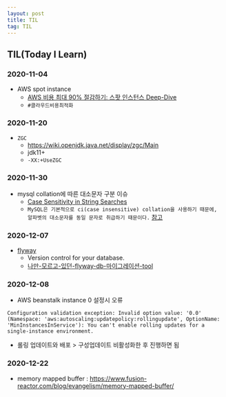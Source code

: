 ```yaml
---
layout: post
title: TIL
tag: TIL
---
```



## TIL(Today I Learn)

### 2020-11-04
* AWS spot instance
  * [AWS 비용 최대 90% 절감하기: 스팟 인스턴스 Deep-Dive](https://www.slideshare.net/awskorea/2017-aws-startup-day-spot-deepdive-81455290)
  * `#클라우드비용최적화`

### 2020-11-20
* `ZGC`
  * https://wiki.openjdk.java.net/display/zgc/Main
  * jdk11+
  * `-XX:+UseZGC`

### 2020-11-30
* mysql collation에 따른 대소문자 구분 이슈
  * [Case Sensitivity in String Searches](https://dev.mysql.com/doc/refman/8.0/en/case-sensitivity.html)
  * `MySQL은 기본적으로 ci(case insensitive) collation을 사용하기 때문에, 알파벳의 대소문자를 동일 문자로 취급하기 때문이다.` [참고](https://m.blog.naver.com/seuis398/220851196727)

### 2020-12-07
* [flyway](https://flywaydb.org/)
  * Version control for your database.
  * [나만-모르고-있던-flyway-db-마이그레이션-tool](https://www.popit.kr/%EB%82%98%EB%A7%8C-%EB%AA%A8%EB%A5%B4%EA%B3%A0-%EC%9E%88%EB%8D%98-flyway-db-%EB%A7%88%EC%9D%B4%EA%B7%B8%EB%A0%88%EC%9D%B4%EC%85%98-tool/)

### 2020-12-08
* AWS beanstalk instance 0 설정시 오류
```
Configuration validation exception: Invalid option value: '0.0' (Namespace: 'aws:autoscaling:updatepolicy:rollingupdate', OptionName: 'MinInstancesInService'): You can't enable rolling updates for a single-instance environment.
```
  * 롤링 업데이트와 배포 > 구성업데이트 비활성화한 후 진행하면 됨

### 2020-12-22
* memory mapped buffer : https://www.fusion-reactor.com/blog/evangelism/memory-mapped-buffer/
